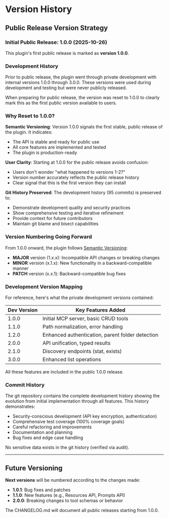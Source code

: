 # Version History

## Public Release Version Strategy

### Initial Public Release: 1.0.0 (2025-10-26)

This plugin's first public release is marked as **version 1.0.0**.

### Development History

Prior to public release, the plugin went through private development with internal versions 1.0.0 through 3.0.0. These versions were used during development and testing but were never publicly released.

When preparing for public release, the version was reset to 1.0.0 to clearly mark this as the first public version available to users.

### Why Reset to 1.0.0?

**Semantic Versioning**: Version 1.0.0 signals the first stable, public release of the plugin. It indicates:
- The API is stable and ready for public use
- All core features are implemented and tested
- The plugin is production-ready

**User Clarity**: Starting at 1.0.0 for the public release avoids confusion:
- Users don't wonder "what happened to versions 1-2?"
- Version number accurately reflects the public release history
- Clear signal that this is the first version they can install

**Git History Preserved**: The development history (95 commits) is preserved to:
- Demonstrate development quality and security practices
- Show comprehensive testing and iterative refinement
- Provide context for future contributors
- Maintain git blame and bisect capabilities

### Version Numbering Going Forward

From 1.0.0 onward, the plugin follows [Semantic Versioning](https://semver.org/):

- **MAJOR** version (1.x.x): Incompatible API changes or breaking changes
- **MINOR** version (x.1.x): New functionality in a backward-compatible manner
- **PATCH** version (x.x.1): Backward-compatible bug fixes

### Development Version Mapping

For reference, here's what the private development versions contained:

| Dev Version | Key Features Added |
|-------------|-------------------|
| 1.0.0 | Initial MCP server, basic CRUD tools |
| 1.1.0 | Path normalization, error handling |
| 1.2.0 | Enhanced authentication, parent folder detection |
| 2.0.0 | API unification, typed results |
| 2.1.0 | Discovery endpoints (stat, exists) |
| 3.0.0 | Enhanced list operations |

All these features are included in the public 1.0.0 release.

### Commit History

The git repository contains the complete development history showing the evolution from initial implementation through all features. This history demonstrates:

- Security-conscious development (API key encryption, authentication)
- Comprehensive test coverage (100% coverage goals)
- Careful refactoring and improvements
- Documentation and planning
- Bug fixes and edge case handling

No sensitive data exists in the git history (verified via audit).

---

## Future Versioning

**Next versions** will be numbered according to the changes made:

- **1.0.1**: Bug fixes and patches
- **1.1.0**: New features (e.g., Resources API, Prompts API)
- **2.0.0**: Breaking changes to tool schemas or behavior

The CHANGELOG.md will document all public releases starting from 1.0.0.
